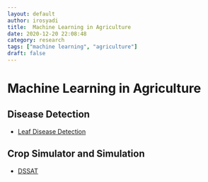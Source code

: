 ```yaml
---
layout: default
author: irosyadi
title:  Machine Learning in Agriculture
date: 2020-12-20 22:08:48
category: research
tags: ["machine learning", "agriculture"]
draft: false
---
```


# Machine Learning in Agriculture

## Disease Detection
- [Leaf Disease Detection ](https://changelog.com/practicalai/3)

## Crop Simulator and Simulation
- [DSSAT](https://dssat.net/)